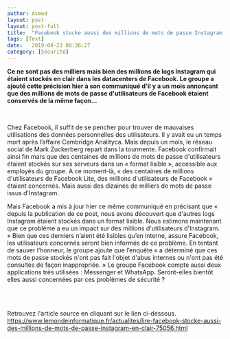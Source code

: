 ```yaml
---
author: Asmed
layout: post
layout: post-full
title:  "Facebook stocke aussi des millions de mots de passe Instagram en clair"
tags: [Text]
date:   2019-04-23 08:36:27
category: [Sécurité]
---
```


**Ce ne sont pas des milliers mais bien des millions de logs Instagram qui étaient stockés en clair dans les datacenters de Facebook. Le groupe a ajouté cette précision hier à son communiqué d'il y a un mois annonçant que des millions de mots de passe d'utilisateurs de Facebook étaient conservés de la même façon...**  

<br/>

Chez Facebook, il suffit de se pencher pour trouver de mauvaises utilisations des données personnelles des utilisateurs. Il y avait eu un temps mort après l’affaire Cambridge Analityca. Mais depuis un mois, le réseau social de Mark Zuckerberg repart dans la tourmente. Facebook confirmait ainsi fin mars que des centaines de millions de mots de passe d'utilisateurs étaient stockés sur ses serveurs dans un « format lisible », accessible aux employés du groupe. A ce moment-là, « des centaines de millions d'utilisateurs de Facebook Lite, des millions d'utilisateurs de Facebook » étaient concernés. Mais aussi des dizaines de milliers de mots de passe issus d'Instagram.
<br/>

Mais Facebook a mis à jour hier ce même communiqué en précisant que « depuis la publication de ce post, nous avons découvert que d'autres logs Instagram étaient stockés dans un format lisible. Nous estimons maintenant que ce problème a eu un impact sur des millions d'utilisateurs d'Instagram. » Bien que ces derniers n’aient été lisibles qu’en interne, assure Facebook, les utilisateurs concernés seront bien informés de ce problème. En tentant de sauver l’honneur, le groupe ajoute que l’enquête « a déterminé que ces mots de passe stockés n'ont pas fait l'objet d'abus internes ou n'ont pas été consultés de façon inappropriée. » Le groupe Facebook compte aussi deux applications très utilisées : Messenger et WhatsApp. Seront-elles bientôt elles aussi concernées par ces problèmes de sécurité ?

<br/>
<br/>

Retrouvez l'article source en cliquant sur le lien ci-dessous.
<br>
<https://www.lemondeinformatique.fr/actualites/lire-facebook-stocke-aussi-des-millions-de-mots-de-passe-instagram-en-clair-75056.html>

